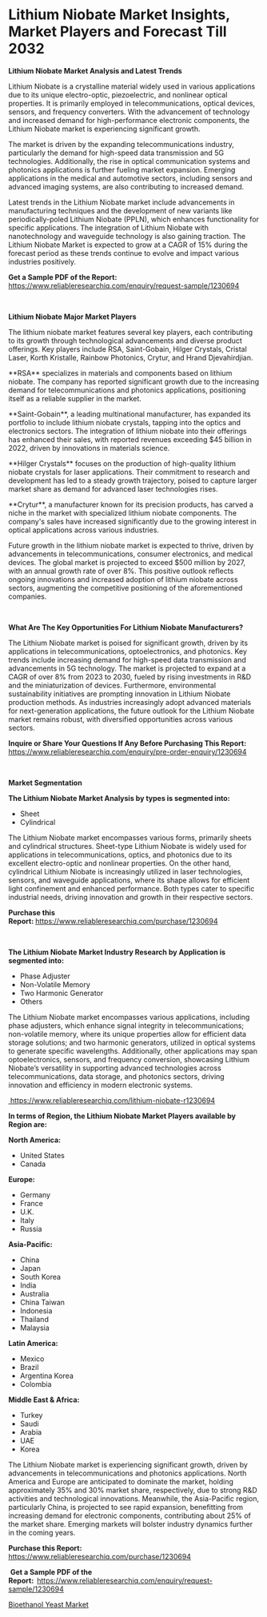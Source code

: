<p><h1>Lithium Niobate Market Insights, Market Players and Forecast Till 2032</h1></p><p><strong>Lithium Niobate Market Analysis and Latest Trends</strong></p>
<p><p>Lithium Niobate is a crystalline material widely used in various applications due to its unique electro-optic, piezoelectric, and nonlinear optical properties. It is primarily employed in telecommunications, optical devices, sensors, and frequency converters. With the advancement of technology and increased demand for high-performance electronic components, the Lithium Niobate market is experiencing significant growth.</p><p>The market is driven by the expanding telecommunications industry, particularly the demand for high-speed data transmission and 5G technologies. Additionally, the rise in optical communication systems and photonics applications is further fueling market expansion. Emerging applications in the medical and automotive sectors, including sensors and advanced imaging systems, are also contributing to increased demand.</p><p>Latest trends in the Lithium Niobate market include advancements in manufacturing techniques and the development of new variants like periodically-poled Lithium Niobate (PPLN), which enhances functionality for specific applications. The integration of Lithium Niobate with nanotechnology and waveguide technology is also gaining traction. The Lithium Niobate Market is expected to grow at a CAGR of 15% during the forecast period as these trends continue to evolve and impact various industries positively.</p></p>
<p><strong>Get a Sample PDF of the Report:&nbsp;</strong> <a href="https://www.reliableresearchiq.com/enquiry/request-sample/1230694?utm_campaign=2443&utm_medium=2&utm_source=Github&utm_content=ia&utm_term=01042025&utm_id=lithium-niobate">https://www.reliableresearchiq.com/enquiry/request-sample/1230694</a></p>
<p>&nbsp;</p>
<p><strong>Lithium Niobate Major Market Players</strong></p>
<p><p>The lithium niobate market features several key players, each contributing to its growth through technological advancements and diverse product offerings. Key players include RSA, Saint-Gobain, Hilger Crystals, Cristal Laser, Korth Kristalle, Rainbow Photonics, Crytur, and Hrand Djevahirdjian.</p><p>**RSA** specializes in materials and components based on lithium niobate. The company has reported significant growth due to the increasing demand for telecommunications and photonics applications, positioning itself as a reliable supplier in the market.</p><p>**Saint-Gobain**, a leading multinational manufacturer, has expanded its portfolio to include lithium niobate crystals, tapping into the optics and electronics sectors. The integration of lithium niobate into their offerings has enhanced their sales, with reported revenues exceeding $45 billion in 2022, driven by innovations in materials science.</p><p>**Hilger Crystals** focuses on the production of high-quality lithium niobate crystals for laser applications. Their commitment to research and development has led to a steady growth trajectory, poised to capture larger market share as demand for advanced laser technologies rises.</p><p>**Crytur**, a manufacturer known for its precision products, has carved a niche in the market with specialized lithium niobate components. The company's sales have increased significantly due to the growing interest in optical applications across various industries.</p><p>Future growth in the lithium niobate market is expected to thrive, driven by advancements in telecommunications, consumer electronics, and medical devices. The global market is projected to exceed $500 million by 2027, with an annual growth rate of over 8%. This positive outlook reflects ongoing innovations and increased adoption of lithium niobate across sectors, augmenting the competitive positioning of the aforementioned companies.</p></p>
<p>&nbsp;</p>
<p><strong>What Are The Key Opportunities For Lithium Niobate Manufacturers?</strong></p>
<p><p>The Lithium Niobate market is poised for significant growth, driven by its applications in telecommunications, optoelectronics, and photonics. Key trends include increasing demand for high-speed data transmission and advancements in 5G technology. The market is projected to expand at a CAGR of over 8% from 2023 to 2030, fueled by rising investments in R&D and the miniaturization of devices. Furthermore, environmental sustainability initiatives are prompting innovation in Lithium Niobate production methods. As industries increasingly adopt advanced materials for next-generation applications, the future outlook for the Lithium Niobate market remains robust, with diversified opportunities across various sectors.</p></p>
<p><strong>Inquire or Share Your Questions If Any Before Purchasing This Report:</strong> <a href="https://www.reliableresearchiq.com/enquiry/pre-order-enquiry/1230694?utm_campaign=2443&utm_medium=2&utm_source=Github&utm_content=ia&utm_term=01042025&utm_id=lithium-niobate">https://www.reliableresearchiq.com/enquiry/pre-order-enquiry/1230694</a></p>
<p>&nbsp;</p>
<p><strong>Market Segmentation</strong></p>
<p><strong>The Lithium Niobate Market Analysis by types is segmented into:</strong></p>
<p><ul><li>Sheet</li><li>Cylindrical</li></ul></p>
<p><p>The Lithium Niobate market encompasses various forms, primarily sheets and cylindrical structures. Sheet-type Lithium Niobate is widely used for applications in telecommunications, optics, and photonics due to its excellent electro-optic and nonlinear properties. On the other hand, cylindrical Lithium Niobate is increasingly utilized in laser technologies, sensors, and waveguide applications, where its shape allows for efficient light confinement and enhanced performance. Both types cater to specific industrial needs, driving innovation and growth in their respective sectors.</p></p>
<p><strong>Purchase this Report:&nbsp;</strong><a href="https://www.reliableresearchiq.com/purchase/1230694?utm_campaign=2443&utm_medium=2&utm_source=Github&utm_content=ia&utm_term=01042025&utm_id=lithium-niobate">https://www.reliableresearchiq.com/purchase/1230694</a></p>
<p>&nbsp;</p>
<p><strong>The Lithium Niobate Market Industry Research by Application is segmented into:</strong></p>
<p><ul><li>Phase Adjuster</li><li>Non-Volatile Memory</li><li>Two Harmonic Generator</li><li>Others</li></ul></p>
<p><p>The Lithium Niobate market encompasses various applications, including phase adjusters, which enhance signal integrity in telecommunications; non-volatile memory, where its unique properties allow for efficient data storage solutions; and two harmonic generators, utilized in optical systems to generate specific wavelengths. Additionally, other applications may span optoelectronics, sensors, and frequency conversion, showcasing Lithium Niobate’s versatility in supporting advanced technologies across telecommunications, data storage, and photonics sectors, driving innovation and efficiency in modern electronic systems.</p></p>
<p><a href="https://www.reliableresearchiq.com/lithium-niobate-r1230694?utm_campaign=2443&utm_medium=2&utm_source=Github&utm_content=ia&utm_term=01042025&utm_id=lithium-niobate">&nbsp;https://www.reliableresearchiq.com/lithium-niobate-r1230694</a></p>
<p><strong>In terms of Region, the Lithium Niobate Market Players available by Region are:</strong></p>
<p>
    <p> <strong> North America: </strong>
        <ul>
            <li>United States</li>
            <li>Canada</li>
        </ul>
        </p> 
    <p> <strong> Europe: </strong>
        <ul>
            <li>Germany</li>
            <li>France</li>
            <li>U.K.</li>
            <li>Italy</li>
            <li>Russia</li>
        </ul>
        </p> 
    <p> <strong> Asia-Pacific: </strong>
        <ul>
            <li>China</li>
            <li>Japan</li>
            <li>South Korea</li>
            <li>India</li>
            <li>Australia</li>
            <li>China Taiwan</li>
            <li>Indonesia</li>
            <li>Thailand</li>
            <li>Malaysia</li>
        </ul>
        </p> 
    <p> <strong> Latin America: </strong>
        <ul>
            <li>Mexico</li>
            <li>Brazil</li>
            <li>Argentina Korea</li>
            <li>Colombia</li>
        </ul>
        </p> 
    <p> <strong> Middle East & Africa: </strong>
        <ul>
            <li>Turkey</li>
            <li>Saudi</li>
            <li>Arabia</li>
            <li>UAE</li>
            <li>Korea</li>
        </ul>
    </p>
    </p>
<p><p>The Lithium Niobate market is experiencing significant growth, driven by advancements in telecommunications and photonics applications. North America and Europe are anticipated to dominate the market, holding approximately 35% and 30% market share, respectively, due to strong R&D activities and technological innovations. Meanwhile, the Asia-Pacific region, particularly China, is projected to see rapid expansion, benefitting from increasing demand for electronic components, contributing about 25% of the market share. Emerging markets will bolster industry dynamics further in the coming years.</p></p>
<p><strong>Purchase this Report: </strong><a href="https://www.reliableresearchiq.com/purchase/1230694?utm_campaign=2443&utm_medium=2&utm_source=Github&utm_content=ia&utm_term=01042025&utm_id=lithium-niobate">https://www.reliableresearchiq.com/purchase/1230694</a></p>
<p>&nbsp;<strong>Get a Sample PDF of the Report:&nbsp;&nbsp;</strong><a href="https://www.reliableresearchiq.com/enquiry/request-sample/1230694?utm_campaign=2443&utm_medium=2&utm_source=Github&utm_content=ia&utm_term=01042025&utm_id=lithium-niobate">https://www.reliableresearchiq.com/enquiry/request-sample/1230694</a></p>
<p><strong></strong></p>
<p><p><a href="https://github.com/comasnickie/Market-Research-Report-List-1/blob/main/bioethanol-yeast-market.md?utm_campaign=2443&utm_medium=2&utm_source=Github&utm_content=ia&utm_term=01042025&utm_id=lithium-niobate">Bioethanol Yeast Market</a></p></p>